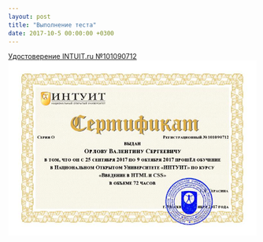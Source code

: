 ```yaml
---
layout: post
title: "Выполнение теста"
date: 2017-10-5 00:00:00 +0300
---
```


[Удостоверение INTUIT.ru №101090712](http://www.intuit.ru/verifydiplomas/101090712)
![Удостоверение INTUIT.ru №101090712](/Nekommerch-2-1090712-ORF.jpg)
